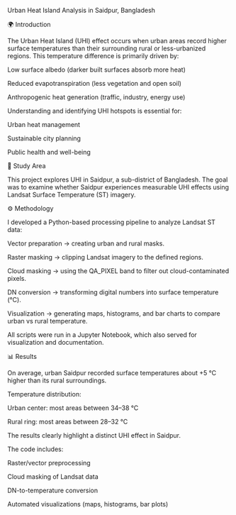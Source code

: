 Urban Heat Island Analysis in Saidpur, Bangladesh

🌍 Introduction

The Urban Heat Island (UHI) effect occurs when urban areas record higher surface temperatures than their surrounding rural or less-urbanized regions. This temperature difference is primarily driven by:

Low surface albedo (darker built surfaces absorb more heat)

Reduced evapotranspiration (less vegetation and open soil)

Anthropogenic heat generation (traffic, industry, energy use)

Understanding and identifying UHI hotspots is essential for:

Urban heat management

Sustainable city planning

Public health and well-being

📍 Study Area

This project explores UHI in Saidpur, a sub-district of Bangladesh. The goal was to examine whether Saidpur experiences measurable UHI effects using Landsat Surface Temperature (ST) imagery.

⚙️ Methodology

I developed a Python-based processing pipeline to analyze Landsat ST data:

Vector preparation → creating urban and rural masks.

Raster masking → clipping Landsat imagery to the defined regions.

Cloud masking → using the QA_PIXEL band to filter out cloud-contaminated pixels.

DN conversion → transforming digital numbers into surface temperature (°C).

Visualization → generating maps, histograms, and bar charts to compare urban vs rural temperature.

All scripts were run in a Jupyter Notebook, which also served for visualization and documentation.

📊 Results

On average, urban Saidpur recorded surface temperatures about +5 °C higher than its rural surroundings.

Temperature distribution:

Urban center: most areas between 34–38 °C

Rural ring: most areas between 28–32 °C

The results clearly highlight a distinct UHI effect in Saidpur.


The code includes:

Raster/vector preprocessing

Cloud masking of Landsat data

DN-to-temperature conversion

Automated visualizations (maps, histograms, bar plots)
